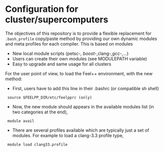 Configuration for cluster/supercomputers
========================================

The objectives of this repository is to provide a flexible replacement for `.bash_profile` copy/paste method by providing our own dynamic modules and meta profiles for each compiler. This is based on modules

 - New local module scripts (petsc-*, boost-*,clang-*,gcc-*,...)
 - Users can create their own modules (see MODULEPATH variable)
 - Easy to upgrade and same usage for all clusters

For the user point of view, to load the Feel++ environment, with the new method:

- First, users have to add this line in their .bashrc (or compatible sh shell)
```
 source $FEELPP_DIR/etc/feelpprc (only)
```
- Now, the new module should appears in the available modules list (in two categories at the end),
```
 module avail
```
- There are several profiles available which are typically just a set of modules. For example to load
a clang-3.3 profile type,
```
 module load clang33.profile
```
